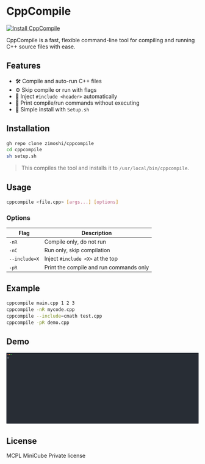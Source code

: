 # CppCompile

[![Install CppCompile](https://img.shields.io/badge/%20Install-CppCompile-blue)](https://github.com/zimoshi/cppcompile/raw/main/setup.sh)

CppCompile is a fast, flexible command-line tool for compiling and running C++ source files with ease.

## Features

- 🛠️ Compile and auto-run C++ files
- ⚙️ Skip compile or run with flags
- 📎 Inject `#include <header>` automatically
- 💬 Print compile/run commands without executing
- 🚀 Simple install with `Setup.sh`

## Installation

```bash
gh repo clone zimoshi/cppcompile
cd cppcompile
sh setup.sh
````

> This compiles the tool and installs it to `/usr/local/bin/cppcompile`.

## Usage

```bash
cppcompile <file.cpp> [args...] [options]
```

### Options

| Flag          | Description                             |
| ------------- | --------------------------------------- |
| `-nR`         | Compile only, do not run                |
| `-nC`         | Run only, skip compilation              |
| `--include=X` | Inject `#include <X>` at the top        |
| `-pR`         | Print the compile and run commands only |

## Example

```bash
cppcompile main.cpp 1 2 3
cppcompile -nR mycode.cpp
cppcompile --include=cmath test.cpp
cppcompile -pR demo.cpp
```

## Demo

<a href="https://github.com/zimoshi/cppcompile/"><img src="demo.svg" alt="CppCompile demo"/></a>

## License

MCPL MiniCube Private license
